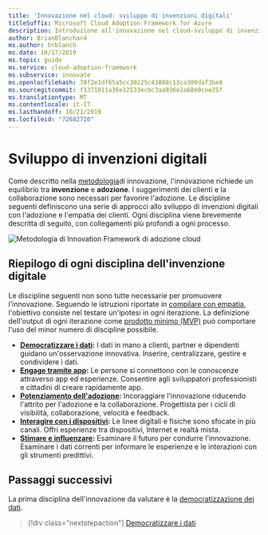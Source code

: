 ```yaml
---
title: 'Innovazione nel cloud: sviluppo di invenzioni digitali'
titleSuffix: Microsoft Cloud Adoption Framework for Azure
description: Introduzione all'innovazione nel cloud-sviluppo di invenzioni digitali
author: BrianBlanchard
ms.author: brblanch
ms.date: 10/17/2019
ms.topic: guide
ms.service: cloud-adoption-framework
ms.subservice: innovate
ms.openlocfilehash: 78f2e1df65a5cc30225c43888c13ca300daf3be8
ms.sourcegitcommit: f3371811a36e12533ecbc3aa936e2a68e0cee25f
ms.translationtype: MT
ms.contentlocale: it-IT
ms.lasthandoff: 10/21/2019
ms.locfileid: "72682720"
---
```

# <a name="developing-digital-inventions"></a>Sviluppo di invenzioni digitali

Come descritto nella [metodologia](./index.md)di innovazione, l'innovazione richiede un equilibrio tra **invenzione** e **adozione**. I suggerimenti dei clienti e la collaborazione sono necessari per favorire l'adozione. Le discipline seguenti definiscono una serie di approcci allo sviluppo di invenzioni digitali con l'adozione e l'empatia dei clienti. Ogni disciplina viene brevemente descritta di seguito, con collegamenti più profondi a ogni processo.

![Metodologia di Innovation Framework di adozione cloud](../../_images/innovate/innovate-methodology.png)

## <a name="summary-of-each-discipline-of-digital-invention"></a>Riepilogo di ogni disciplina dell'invenzione digitale

Le discipline seguenti non sono tutte necessarie per promuovere l'innovazione. Seguendo le istruzioni riportate in [compilare con empatia](./build.md), l'obiettivo consiste nel testare un'ipotesi in ogni iterazione. La definizione dell'output di ogni iterazione come [prodotto minimo (MVP)](./build.md#build-a-minimum-viable-product-mvp) può comportare l'uso del minor numero di discipline possibile.

- **[Democratizzare i dati](./data.md):** I dati in mano a clienti, partner e dipendenti guidano un'osservazione innovativa. Inserire, centralizzare, gestire e condividere i dati.
- **[Engage tramite app](./apps.md):** Le persone si connettono con le conoscenze attraverso app ed esperienze. Consentire agli sviluppatori professionisti e cittadini di creare rapidamente app.
- **[Potenziamento dell'adozione](./ci-cd.md):** Incoraggiare l'innovazione riducendo l'attrito per l'adozione e la collaborazione. Progettista per i cicli di visibilità, collaborazione, velocità e feedback.
- **[Interagire con i dispositivi](./devices.md):** Le linee digitali e fisiche sono sfocate in più canali. Offri esperienze tra dispositivi, Internet e realtà mista.
- **[Stimare e influenzare](./predict.md):** Esaminare il futuro per condurre l'innovazione. Esaminare i dati correnti per informare le esperienze e le interazioni con gli strumenti predittivi.

## <a name="next-steps"></a>Passaggi successivi

La prima disciplina dell'innovazione da valutare è la [democratizzazione dei dati](./data.md).

> [!div class="nextstepaction"]
> [Democratizzare i dati](./data.md)
